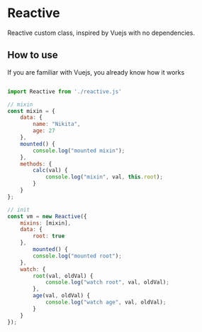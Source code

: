 # Reactive

Reactive custom class, inspired by Vuejs with no dependencies.

## How to use

If you are familiar with Vuejs, you already know how it works

```js

import Reactive from './reactive.js'

// mixin
const mixin = {
	data: {
		name: "Nikita",
		age: 27
	},
	mounted() {
		console.log("mounted mixin");
	},
	methods: {
		calc(val) {
			console.log("mixin", val, this.root);
		}
	}
};

// init
const vm = new Reactive({
	mixins: [mixin],
	data: {
		root: true
	},
		mounted() {
		console.log("mounted root");
	},
	watch: {
		root(val, oldVal) {
			console.log("watch root", val, oldVal);
		},
		age(val, oldVal) {
			console.log("watch age", val, oldVal);
		}
	}
});
```
